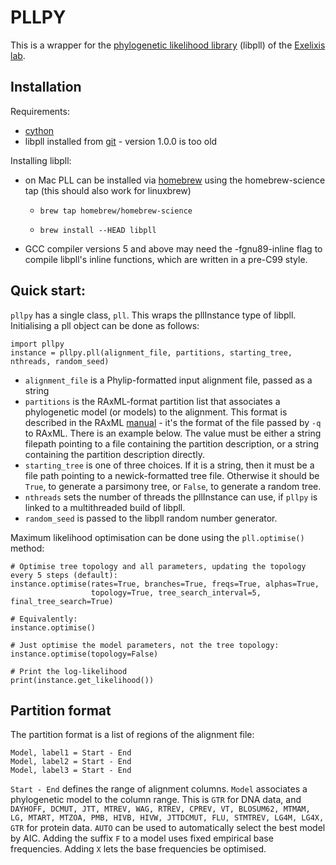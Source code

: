 # PLLPY
This is a wrapper for the [phylogenetic likelihood library](http://www.libpll.org/) (libpll) of the [Exelixis lab](http://sco.h-its.org/exelixis/index.html).

## Installation
Requirements:

- [cython](http://cython.org/)
- libpll installed from [git](https://www.assembla.com/code/phylogenetic-likelihood-library/git/nodes/master) - version 1.0.0 is too old

Installing libpll:

- on Mac PLL can be installed via [homebrew](http://brew.sh/) using the homebrew-science tap (this should also work for linuxbrew)

   - `brew tap homebrew/homebrew-science`

   - `brew install --HEAD libpll`
   
- GCC compiler versions 5 and above may need the -fgnu89-inline flag to compile libpll's inline functions, which are written in a pre-C99 style.

## Quick start:

`pllpy` has a single class, `pll`. This wraps the pllInstance type of libpll. Initialising a pll object can be done as follows:
    
    import pllpy
    instance = pllpy.pll(alignment_file, partitions, starting_tree, nthreads, random_seed)
    
- `alignment_file` is a Phylip-formatted input alignment file, passed as a string
- `partitions` is the RAxML-format partition list that associates a phylogenetic model (or models) to the alignment. This format is described in the RAxML [manual](http://sco.h-its.org/exelixis/resource/download/NewManual.pdf) - it's the format of the file passed by `-q` to RAxML. There is an example below. The value must be either a string filepath pointing to a file containing the partition description, or a string containing the partition description directly.
- `starting_tree` is one of three choices. If it is a string, then it must be a file path pointing to a newick-formatted tree file. Otherwise it should be `True`, to generate a parsimony tree, or `False`, to generate a random tree.
- `nthreads` sets the number of threads the pllInstance can use, if `pllpy` is linked to a multithreaded build of libpll.
- `random_seed` is passed to the libpll random number generator.

Maximum likelihood optimisation can be done using the `pll.optimise()` method:
    
    # Optimise tree topology and all parameters, updating the topology every 5 steps (default):
    instance.optimise(rates=True, branches=True, freqs=True, alphas=True,
                      topology=True, tree_search_interval=5, final_tree_search=True)
                      
    # Equivalently:
    instance.optimise()
                      
    # Just optimise the model parameters, not the tree topology:
    instance.optimise(topology=False)
    
    # Print the log-likelihood
    print(instance.get_likelihood())
    
## Partition format

The partition format is a list of regions of the alignment file:

    Model, label1 = Start - End
    Model, label2 = Start - End
    Model, label3 = Start - End
    
`Start - End` defines the range of alignment columns. `Model` associates a phylogenetic model to the column range. This is `GTR` for DNA data, and `DAYHOFF, DCMUT, JTT, MTREV, WAG, RTREV, CPREV, VT, BLOSUM62, MTMAM, LG, MTART, MTZOA, PMB, HIVB, HIVW, JTTDCMUT, FLU, STMTREV, LG4M, LG4X, GTR` for protein data. `AUTO` can be used to automatically select the best model by AIC. Adding the suffix `F` to a model uses fixed empirical base frequencies. Adding `X` lets the base frequencies be optimised.
